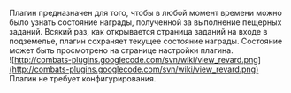 Плагин предназначен для того, чтобы в любой момент времени можно было узнать состояние награды, полученной за выполнение пещерных заданий. Всякий раз, как открывается страница заданий на входе в подземелье, плагин сохраняет текущее состояние награды. Состояние может быть просмотрено на странице настройки плагина.<br />
![http://combats-plugins.googlecode.com/svn/wiki/view_revard.png](http://combats-plugins.googlecode.com/svn/wiki/view_revard.png)<br />
Плагин не требует конфигурирования.